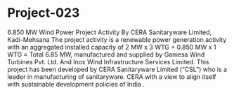 # Project-023
6.850 MW Wind Power Project Activity By CERA Sanitaryware Limited, Kadi-Mehsana
The project activity is a renewable power generation activity with an aggregated installed capacity of 2 MW x 3 WTG + 0.850 MW x 1 WTG = Total 6.85 MW, manufactured and supplied by Gamesa Wind Turbines Pvt. Ltd. And Inox Wind Infrastructure Services Limited. This project has been developed by CERA Sanitaryware Limited (“CSL”) who is a leader in manufacturing of sanitaryware. CERA with a view to align itself with sustainable development policies of India .
